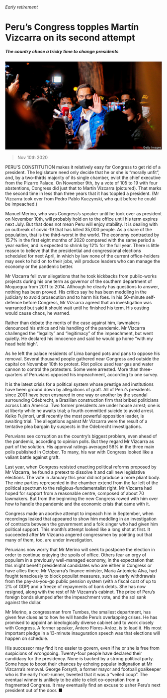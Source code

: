 ###### Early retirement

# Peru’s Congress topples Martín Vizcarra on its second attempt 

##### The country chose a tricky time to change presidents 

![image](images/20201114_AMP001_1.jpg) 

> Nov 10th 2020 

PERU’S CONSTITUTION makes it relatively easy for Congress to get rid of a president. The legislature need only decide that he or she is “morally unfit”, and, by a two-thirds majority of its single chamber, evict the chief executive from the Pizarro Palace. On November 9th, by a vote of 105 to 19 with four abstentions, Congress did just that to Martín Vizcarra (pictured). That marks the second time in less than three years that it has toppled a president. (Mr Vizcarra took over from Pedro Pablo Kuczynski, who quit before he could be impeached.)

Manuel Merino, who was Congress’s speaker until he took over as president on November 10th, will probably hold on to the office until his term expires next July. But that does not mean Peru will enjoy stability. It is dealing with an outbreak of covid-19 that has killed 35,000 people. As a share of the population, that is the third-worst in the world. The economy contracted by 15.7% in the first eight months of 2020 compared with the same period a year earlier, and is expected to shrink by 12% for the full year. There is little reason to believe that the presidential and congressional elections scheduled for next April, in which by law none of the current office-holders may seek to hold on to their jobs, will produce leaders who can manage the economy or the pandemic better.


Mr Vizcarra fell over allegations that he took kickbacks from public-works projects during his one term as governor of the southern department of Moquegua from 2011 to 2014. Although he clearly has questions to answer, nothing has been proved. His critics say he has been meddling in the judiciary to avoid prosecution and to harm his foes. In his 50-minute self-defence before Congress, Mr Vizcarra agreed that an investigation was warranted but said it should wait until he finished his term. His ousting would cause chaos, he warned.

Rather than debate the merits of the case against him, lawmakers denounced his ethics and his handling of the pandemic. Mr Vizcarra challenged the “legality” and “legitimacy” of the impeachment, but went quietly. He declared his innocence and said he would go home “with my head held high”.

As he left the palace residents of Lima banged pots and pans to oppose his removal. Several thousand people gathered near Congress and outside the capital on November 10th to protest. Riot police used tear gas and water cannon to control the protesters. Some were arrested. More than three-quarters of Peruvians opposed his impeachment, according to one survey.

It is the latest crisis for a political system whose prestige and institutions have been ground down by allegations of graft. All of Peru’s presidents since 2001 have been ensnared in one way or another by the scandal surrounding Odebrecht, a Brazilian construction firm that bribed politicians across Latin America. Two former presidents are under house arrest; one is at liberty while he awaits trial; a fourth committed suicide to avoid arrest. Keiko Fujimori, until recently the most powerful opposition leader, is awaiting trial. The allegations against Mr Vizcarra were the result of a tentative plea bargain by suspects in the Odebrecht investigations.

Peruvians see corruption as the country’s biggest problem, even ahead of the pandemic, according to opinion polls. But they regard Mr Vizcarra as part of the solution. His approval ratings averaged 58% in the three main polls published in October. To many, his war with Congress looked like a valiant battle against graft.

Last year, when Congress resisted enacting political reforms proposed by Mr Vizcarra, he found a pretext to dissolve it and call new legislative elections. The vote in January this year did not produce a more pliant body. The nine parties represented in the chamber extend from the far left of the political spectrum to the religious-fundamentalist right. Mr Vizcarra had hoped for support from a reasonable centre, composed of about 70 lawmakers. But from the beginning the new Congress rowed with him over how to handle the pandemic and the economic crisis that came with it.

Congress made an abortive attempt to impeach him in September, when recordings leaked that appeared to show him meddling in an investigation of contracts between the government and a folk singer who had given him political support. This month’s attempt looked like a long shot at first. It succeeded after Mr Vizcarra angered congressmen by pointing out that many of them, too, are under investigation.

Peruvians now worry that Mr Merino will seek to postpone the election in order to continue enjoying the spoils of office. Others fear an orgy of populism in a previously well-managed economy, in the expectation that this might benefit presidential candidates who are either in Congress or have allies there. Mr Vizcarra’s finance minister, María Antonieta Alva, had fought tenaciously to block populist measures, such as early withdrawals from the pay-as-you-go public pension system (with a fiscal cost of up to 2% of GDP) and a freeze of repayments of bank debts. She has now resigned, along with the rest of Mr Vizcarra’s cabinet. The price of Peru’s foreign bonds slumped after the impeachment vote, and the sol sank against the dollar.

Mr Merino, a congressman from Tumbes, the smallest department, has given few clues as to how he will handle Peru’s overlapping crises. He has promised to appoint an ideologically diverse cabinet and to work closely with Congress. A former speaker, Ántero Flores-Aráoz, is to lead it. His most important pledge in a 13-minute inauguration speech was that elections will happen on schedule.

His successor may find it no easier to govern, even if he or she is free from suspicions of wrongdoing. Twenty-four people have declared their candidacy for the presidency. None is backed by a strong political party. Some hope to boost their chances by echoing popular indignation at Mr Vizcarra’s removal. George Forsyth, a former mayor and football goalkeeper who is the early front-runner, tweeted that it was a “veiled coup”. The eventual winner is unlikely to be able to elicit co-operation from a fragmented Congress. It may eventually find an excuse to usher Peru’s next president out of the door. ■


